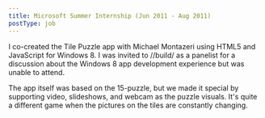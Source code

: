 ```yaml
---
title: Microsoft Summer Internship (Jun 2011 - Aug 2011)
postType: job
---
```


I co-created the Tile Puzzle app with Michael Montazeri using HTML5 and JavaScript for Windows 8. I was invited to //build/ as a panelist for a discussion about the Windows 8 app development experience but was unable to attend.

The app itself was based on the 15-puzzle, but we made it special by supporting video, slideshows, and webcam as the puzzle visuals. It's quite a different game when the pictures on the tiles are constantly changing.